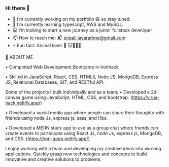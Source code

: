 ### Hi there 👋

- 🔭 I’m currently working on my portfolio :smiley: so stay tuned. 
- 🌱 I’m currently learning typescript, AWS and MySQL. 
- :computer: I’m looking to start a new journey as a junior fullstack developer 
- 📫 How to reach me: :mailbox_with_mail: sripali.jayarathne@gmail.com
- ⚡ Fun fact: Animal lover :dog: :cat::koala::tiger::bear: 


:girl: ABOUT ME

• Completed Web Development Bootcamp in Ironhack

• Skilled in JavaScript, React, CSS, HTML5, Node JS, MongoDB, Express JS, Relational Databases, GIT, and RESTful API. 

Some of the projects I built individually and as a team; 
• Developed a 2d canvas game using JavaScript, HTML, CSS, and bootstrap. (https://virus-hack.netlify.app/)

• Developed a social media app where people can share their thoughts with friends using node Js, express js, sass, and Hbs. 

• Developed a MERN stack app to use as a group chat where friends can create events to participate using React Js, node Js, express js, MongoDB, and CSS. (https://iron-gapp.netlify.app/)


I enjoy working with a team and developing my creative ideas into working applications. Quickly grasp new technologies and concepts to build innovative and creative solutions to problems.
